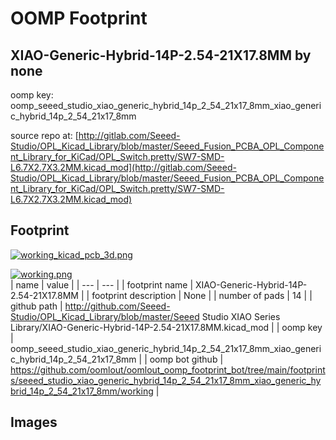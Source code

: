 # OOMP Footprint  
## XIAO-Generic-Hybrid-14P-2.54-21X17.8MM  by none  
  
oomp key: oomp_seeed_studio_xiao_generic_hybrid_14p_2_54_21x17_8mm_xiao_generic_hybrid_14p_2_54_21x17_8mm  
  
source repo at: [http://gitlab.com/Seeed-Studio/OPL_Kicad_Library/blob/master/Seeed_Fusion_PCBA_OPL_Component_Library_for_KiCad/OPL_Switch.pretty/SW7-SMD-L6.7X2.7X3.2MM.kicad_mod](http://gitlab.com/Seeed-Studio/OPL_Kicad_Library/blob/master/Seeed_Fusion_PCBA_OPL_Component_Library_for_KiCad/OPL_Switch.pretty/SW7-SMD-L6.7X2.7X3.2MM.kicad_mod)  
## Footprint  
  
[![working_kicad_pcb_3d.png](working_kicad_pcb_3d_600.png)](working_kicad_pcb_3d.png)  
  
[![working.png](working_600.png)](working.png)  
| name | value | 
| --- | --- | 
| footprint name | XIAO-Generic-Hybrid-14P-2.54-21X17.8MM | 
| footprint description | None | 
| number of pads | 14 | 
| github path | http://github.com/Seeed-Studio/OPL_Kicad_Library/blob/master/Seeed Studio XIAO Series Library/XIAO-Generic-Hybrid-14P-2.54-21X17.8MM.kicad_mod | 
| oomp key | oomp_seeed_studio_xiao_generic_hybrid_14p_2_54_21x17_8mm_xiao_generic_hybrid_14p_2_54_21x17_8mm | 
| oomp bot github | https://github.com/oomlout/oomlout_oomp_footprint_bot/tree/main/footprints/seeed_studio_xiao_generic_hybrid_14p_2_54_21x17_8mm_xiao_generic_hybrid_14p_2_54_21x17_8mm/working | 
## Images  
